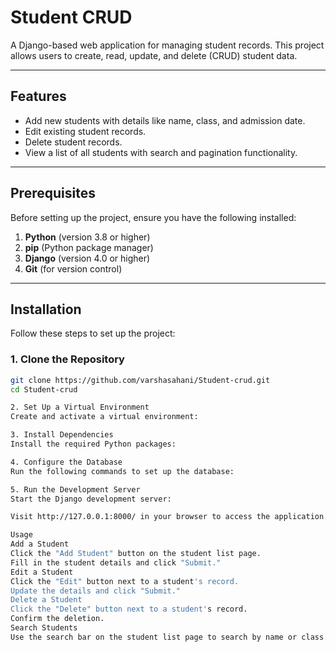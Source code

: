 # Student CRUD

A Django-based web application for managing student records. This project allows users to create, read, update, and delete (CRUD) student data.

---

## Features

- Add new students with details like name, class, and admission date.
- Edit existing student records.
- Delete student records.
- View a list of all students with search and pagination functionality.

---

## Prerequisites

Before setting up the project, ensure you have the following installed:

1. **Python** (version 3.8 or higher)
2. **pip** (Python package manager)
3. **Django** (version 4.0 or higher)
4. **Git** (for version control)

---

## Installation

Follow these steps to set up the project:

### 1. Clone the Repository

```bash
git clone https://github.com/varshasahani/Student-crud.git
cd Student-crud

2. Set Up a Virtual Environment
Create and activate a virtual environment:

3. Install Dependencies
Install the required Python packages:

4. Configure the Database
Run the following commands to set up the database:

5. Run the Development Server
Start the Django development server:

Visit http://127.0.0.1:8000/ in your browser to access the application.

Usage
Add a Student
Click the "Add Student" button on the student list page.
Fill in the student details and click "Submit."
Edit a Student
Click the "Edit" button next to a student's record.
Update the details and click "Submit."
Delete a Student
Click the "Delete" button next to a student's record.
Confirm the deletion.
Search Students
Use the search bar on the student list page to search by name or class.
